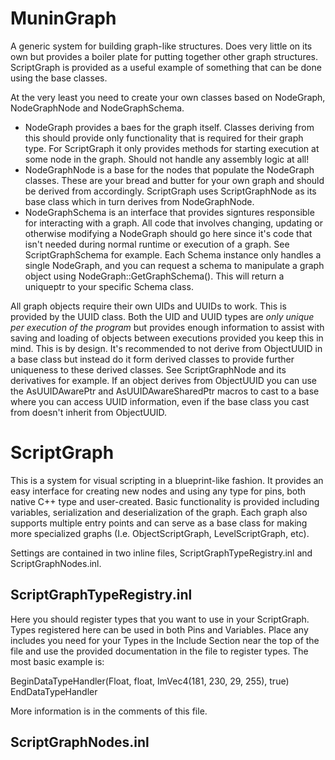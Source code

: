 MuninGraph
==========
A generic system for building graph-like structures. Does very little on its own but provides a boiler plate for putting together other graph structures. ScriptGraph is provided as a useful example of something that can be done using the base classes.

At the very least you need to create your own classes based on NodeGraph, NodeGraphNode and NodeGraphSchema.
 * NodeGraph provides a baes for the graph itself. Classes deriving from this should provide only functionality that is required for their graph type. For ScriptGraph it only provides methods for starting execution at some node in the graph. Should not handle any assembly logic at all!
 * NodeGraphNode is a base for the nodes that populate the NodeGraph classes. These are your bread and butter for your own graph and should be derived from accordingly. ScriptGraph uses ScriptGraphNode as its base class which in turn derives from NodeGraphNode.
 * NodeGraphSchema is an interface that provides signtures responsible for interacting with a graph. All code that involves changing, updating or otherwise modifying a NodeGraph should go here since it's code that isn't needed during normal runtime or execution of a graph. See ScriptGraphSchema for example. Each Schema instance only handles a single NodeGraph, and you can request a schema to manipulate a graph object using NodeGraph::GetGraphSchema(). This will return a uniqueptr to your specific Schema class.

 All graph objects require their own UIDs and UUIDs to work. This is provided by the UUID class. Both the UID and UUID types are _only unique per execution of the program_ but provides enough information to assist with saving and loading of objects between executions provided you keep this in mind. This is by design. It's recommended to not derive from ObjectUUID in a base class but instead do it form derived classes to provide further uniqueness to these derived classes. See ScriptGraphNode and its derivatives for example. If an object derives from ObjectUUID you can use the AsUUIDAwarePtr and AsUUIDAwareSharedPtr macros to cast to a base where you can access UUID information, even if the base class you cast from doesn't inherit from ObjectUUID.

 ScriptGraph
 ===========
 This is a system for visual scripting in a blueprint-like fashion. It provides an easy interface for creating new nodes and using any type for pins, both native C++ type and user-created. Basic functionality is provided including variables, serialization and deserialization of the graph. Each graph also supports multiple entry points and can serve as a base class for making more specialized graphs (I.e. ObjectScriptGraph, LevelScriptGraph, etc).

 Settings are contained in two inline files, ScriptGraphTypeRegistry.inl and ScriptGraphNodes.inl.

 ScriptGraphTypeRegistry.inl
 ----------------------------
 Here you should register types that you want to use in your ScriptGraph. Types registered here can be used in both Pins and Variables. Place any includes you need for your Types in the Include Section near the top of the file and use the provided documentation in the file to register types. The most basic example is:
 
 BeginDataTypeHandler(Float, float, ImVec4(181, 230, 29, 255), true)
 EndDataTypeHandler

 More information is in the comments of this file.

 ScriptGraphNodes.inl
 --------------------
 